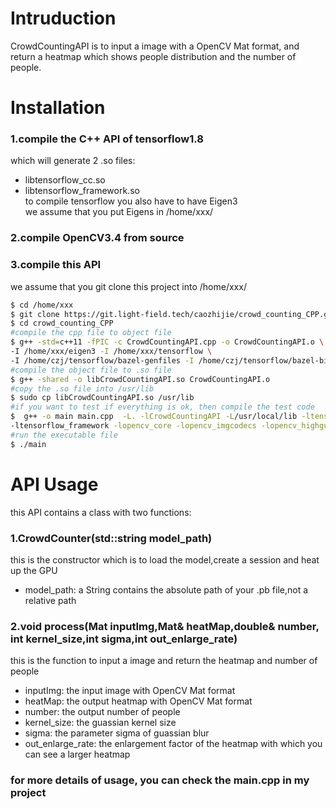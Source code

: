 
# Intruduction
CrowdCountingAPI is to input a image with a OpenCV Mat format, 
and return a heatmap which shows people distribution and the 
number of people.

# Installation
### 1.compile the C++ API of tensorflow1.8
which will generate 2 .so files:
 - libtensorflow_cc.so
 - libtensorflow_framework.so  
 to compile tensorflow you also have to have Eigen3  
 we assume that you put Eigens in /home/xxx/

### 2.compile OpenCV3.4 from source

### 3.compile this API
we assume that you git clone this project into /home/xxx/
```sh
$ cd /home/xxx
$ git clone https://git.light-field.tech/caozhijie/crowd_counting_CPP.git
$ cd crowd_counting_CPP
#compile the cpp file to object file
$ g++ -std=c++11 -fPIC -c CrowdCountingAPI.cpp -o CrowdCountingAPI.o \
-I /home/xxx/eigen3 -I /home/xxx/tensorflow \
-I /home/czj/tensorflow/bazel-genfiles -I /home/czj/tensorflow/bazel-bin/tensorflow
#compile the object file to .so file 
$ g++ -shared -o libCrowdCountingAPI.so CrowdCountingAPI.o
#copy the .so file into /usr/lib
$ sudo cp libCrowdCountingAPI.so /usr/lib
#if you want to test if everything is ok, then compile the test code
$  g++ -o main main.cpp  -L. -lCrowdCountingAPI -L/usr/local/lib -ltensorflow_cc \
-ltensorflow_framework -lopencv_core -lopencv_imgcodecs -lopencv_highgui
#run the executable file
$ ./main
```

# API Usage
this API contains a class with two functions:
### 1.CrowdCounter(std::string model_path)
this is the constructor which is to load the model,create a session and heat up the GPU
 - model_path: a String contains the absolute path of your .pb file,not a relative path  

### 2.void process(Mat inputImg,Mat& heatMap,double& number, int kernel_size,int sigma,int out_enlarge_rate)
this is the function to input a image and return the heatmap and number of people
 - inputImg: the input image with OpenCV Mat format
 - heatMap: the output heatmap with OpenCV Mat format
 - number: the output number of people
 - kernel_size: the guassian kernel size
 - sigma: the parameter sigma of guassian blur
 - out_enlarge_rate: the enlargement factor of the heatmap with which you can see 
a larger heatmap

### for more details of usage, you can check the main.cpp in my project
